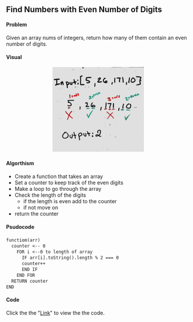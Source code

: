 ##  Find Numbers with Even Number of Digits

#### Problem
Given an array nums of integers, return how many of them contain an even number of digits.

#### Visual
<p align="center">
<img src="FindTheEvenNum.jpg"  width="250" >
</p>

#### Algorthism

* Create a function that takes an array
* Set a counter to keep track of the even digits
* Make a loop to go through the array
* Check the length of the digits
  * if the length is even add to the counter
  * if not move on
* return the counter

#### Psudocode
````
functiom(arr)
  counter <-- 0
    FOR i <--0 to length of array
      IF arr[i].toString().length % 2 === 0
      counter++
      END IF
    END FOR
  RETURN counter
END
````

#### Code
 Click the the "[Link](findNumber.js)" to view the the code. 